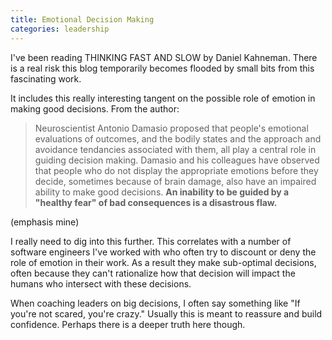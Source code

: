 ```yaml
---
title: Emotional Decision Making
categories: leadership
---
```


I've been reading THINKING FAST AND SLOW by Daniel Kahneman. There is a real risk this blog temporarily becomes flooded by small bits from this fascinating work. 

It includes this really interesting tangent on the possible role of emotion in making good decisions. From the author:

> Neuroscientist Antonio Damasio proposed that people's emotional evaluations of outcomes, and the bodily states and the approach and avoidance tendancies associated with them, all play a central role in guiding decision making. Damasio and his colleagues have observed that people who do not display the appropriate emotions before they decide, sometimes because of brain damage, also have an impaired ability to make good decisions. **An inability to be guided by a "healthy fear" of bad consequences is a disastrous flaw.**

(emphasis mine)

I really need to dig into this further. This correlates with a number of software engineers I've worked with who often try to discount or deny the role of emotion in their work. As a result they make sub-optimal decisions, often because they can't rationalize how that decision will impact the humans who intersect with these decisions.

When coaching leaders on big decisions, I often say something like "If you're not scared, you're crazy." Usually this is meant to reassure and build confidence. Perhaps there is a deeper truth here though.